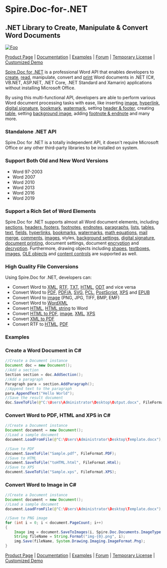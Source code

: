 # Spire.Doc-for-.NET
## .NET Library to Create, Manipulate & Convert Word Documents

[![Foo](https://i.imgur.com/LYStJdY.png)](https://www.e-iceblue.com/Introduce/word-for-net-introduce.html)

[Product Page](https://www.e-iceblue.com/Introduce/word-for-net-introduce.html) | [Documentation](https://www.e-iceblue.com/Tutorials/Spire.Doc/Spire.Doc-Program-Guide/Spire.Doc-Program-Guide-Content.html) | [Examples](https://github.com/eiceblue/Spire.Doc-for-.NET) | [Forum](https://www.e-iceblue.com/forum/spire-doc-f6.html) | [Temporary License](https://www.e-iceblue.com/TemLicense.html) | [Customized Demo](https://www.e-iceblue.com/Misc/customized-demo.html)

[Spire.Doc for .NET](https://www.e-iceblue.com/Introduce/word-for-net-introduce.html) is a professional Word API that enables developers to [create](https://www.e-iceblue.com/Tutorials/Spire.Doc/Spire.Doc-Program-Guide/Create-Write-and-Save-Word-in-C-and-VB.NET.html), [read](https://www.e-iceblue.com/Tutorials/Spire.Doc/Spire.Doc-Program-Guide/Extract-Text-from-Word-in-C-and-VB.NET.html), manipulate, convert and [print](https://www.e-iceblue.com/Tutorials/Spire.Doc/Spire.Doc-Program-Guide/Print-a-Word-Document-Programmatically-in-5-Steps.html) Word documents in .NET (C#, VB.NET, ASP.NET, .NET Core, .NET Standard and Xamarin) applications without installing Microsoft Office. 

By using this multi-functional API, developers are able to perform various Word document processing tasks with ease, like inserting [image](https://www.e-iceblue.com/Tutorials/Spire.Doc/Spire.Doc-Program-Guide/NET-Word-How-to-Insert-Image-in-Word-Document-with-C-VB.NET.html), [hyperlink](https://www.e-iceblue.com/Tutorials/Spire.Doc/Spire.Doc-Program-Guide/NET-Word-Insert-Hyperlink-to-Word-in-C-VB.NET.html), [digital signature](https://www.e-iceblue.com/Tutorials/Spire.Doc/Program-Guide/Security/Add-Digital-Signature-to-Word-in-C.html), [bookmark](https://www.e-iceblue.com/Tutorials/Spire.Doc/Spire.Doc-Program-Guide/NET-Insert-Bookmark-Insert-Word-Bookmark-in-C-and-VB.NET.html), [watermark](https://www.e-iceblue.com/Tutorials/Spire.Doc/Spire.Doc-Program-Guide/Page-Background/Add-text-watermark-and-image-watermark-to-word-document-in-C.html), setting [header & footer](https://www.e-iceblue.com/Tutorials/Spire.Doc/Spire.Doc-Program-Guide/NET-Word-Insert-Header/Footer-in-Word-Document.html), creating [table](https://www.e-iceblue.com/Tutorials/Spire.Doc/Spire.Doc-Program-Guide/NET-Create-Table-Create-Word-Table-in-C-and-VB.NET.html), setting [background image](https://www.e-iceblue.com/Tutorials/Spire.Doc/Spire.Doc-Program-Guide/Page-Background/Set-image-background-for-word-document-in-C.html), adding [footnote & endnote](https://www.e-iceblue.com/Tutorials/Spire.Doc/Spire.Doc-Program-Guide/How-to-Add-Footnote-in-Word-with-C-/VB.NET.html) and many more.

### Standalone .NET API

Spire.Doc for .NET is a totally independent API, it doesn't require Microsoft Office or any other third-party libraries to be installed on system. 

### Support Both Old and New Word Versions

- Word 97-2003
- Word 2007
- Word 2010
- Word 2013
- Word 2016
- Word 2019

### Support a Rich Set of Word Elements

Spire.Doc for .NET supports almost all Word document elements, including [sections](https://www.e-iceblue.com/Tutorials/Spire.Doc/Spire.Doc-Program-Guide/Word-Section-Remove-Word-Section-in-C-and-VB.NET.html), [headers, footers](https://www.e-iceblue.com/Tutorials/Spire.Doc/Spire.Doc-Program-Guide/NET-Word-Insert-Header/Footer-in-Word-Document.html), [footnotes](https://www.e-iceblue.com/Tutorials/Spire.Doc/Spire.Doc-Program-Guide/How-to-Add-Footnote-in-Word-with-C-/VB.NET.html), [endnotes](https://www.e-iceblue.com/Tutorials/Spire.Doc/Spire.Doc-Program-Guide/NET-Word-Insert-Endnote-in-Word-with-C-VB.NET.html), [paragraphs](https://www.e-iceblue.com/Tutorials/Spire.Doc/Spire.Doc-Program-Guide/Paragraph/How-to-insert-a-new-paragraph-to-word-document-in-C.html), [lists](https://www.e-iceblue.com/Tutorials/Spire.Doc/Spire.Doc-Program-Guide/Paragraph/How-to-Create-Multi-level-List-Numbering-in-Word-in-C-VB.NET.html), [tables](https://www.e-iceblue.com/Tutorials/Spire.Doc/Spire.Doc-Program-Guide/NET-Create-Table-Create-Word-Table-in-C-and-VB.NET.html), [text](https://www.e-iceblue.com/Tutorials/Spire.Doc/Spire.Doc-Program-Guide/Text/How-to-Insert-Text-to-Word-at-Exact-Position-in-C-VB.NET.html), [fields](https://www.e-iceblue.com/Tutorials/Spire.Doc/Spire.Doc-Program-Guide/Create-Form-Fields-in-Word-Document-in-C.html), [hyperlinks](https://www.e-iceblue.com/Tutorials/Spire.Doc/Spire.Doc-Program-Guide/NET-Word-Insert-Hyperlink-to-Word-in-C-VB.NET.html), [bookmarks](https://www.e-iceblue.com/Tutorials/Spire.Doc/Spire.Doc-Program-Guide/NET-Insert-Bookmark-Insert-Word-Bookmark-in-C-and-VB.NET.html), [watermarks](https://www.e-iceblue.com/Tutorials/Spire.Doc/Spire.Doc-Program-Guide/Page-Background/Add-text-watermark-and-image-watermark-to-word-document-in-C.html), [math equations](https://www.e-iceblue.com/Tutorials/Spire.Doc/Program-Guide/Document-Operation/C-insert-math-equation-and-symbol-to-Word-document.html), [mail merge](https://www.e-iceblue.com/Tutorials/Spire.Doc/Spire.Doc-Program-Guide/Mail-Merge/How-to-create-mail-merge-and-merge-the-text-value.html), [comments](https://www.e-iceblue.com/Tutorials/Spire.Doc/Spire.Doc-Program-Guide/NET-Word-Comment-Insert-Word-Comment-in-C-VB.NET.html), [images](https://www.e-iceblue.com/Tutorials/Spire.Doc/Spire.Doc-Program-Guide/NET-Word-How-to-Insert-Image-in-Word-Document-with-C-VB.NET.html), styles, [background settings](https://www.e-iceblue.com/Tutorials/Spire.Doc/Spire.Doc-Program-Guide/Page-Background/Set-image-background-for-word-document-in-C.html), [digital signature](https://www.e-iceblue.com/Tutorials/Spire.Doc/Program-Guide/Security/Add-Digital-Signature-to-Word-in-C.html), [document printing](https://www.e-iceblue.com/Tutorials/Spire.Doc/Spire.Doc-Program-Guide/Print-a-Word-Document-Programmatically-in-5-Steps.html), document settings, document [encryption](https://www.e-iceblue.com/Tutorials/Spire.Doc/Spire.Doc-Program-Guide/NET-Protect-Word-Encrypt-Word-with-Custom-Password-in-C-and-VB.NET.html) and [decryption](https://www.e-iceblue.com/Tutorials/Spire.Doc/Spire.Doc-Program-Guide/NET-Decrypt-Decrypt-Word-Document-in-C-and-VB.NET.html). Furthermore, drawing objects including [shapes](https://www.e-iceblue.com/Tutorials/Spire.Doc/Spire.Doc-Program-Guide/Image-and-Shape/How-to-Insert-Shape-in-Word-Document-in-C-VB.NET.html), [textboxes](https://www.e-iceblue.com/Tutorials/Spire.Doc/Spire.Doc-Program-Guide/NET-Word-Textbox-Insert-Textbox-in-Word-with-C-and-VB.NET.html), [images](https://www.e-iceblue.com/Tutorials/Spire.Doc/Spire.Doc-Program-Guide/NET-Word-How-to-Insert-Image-in-Word-Document-with-C-VB.NET.html), [OLE objects](https://www.e-iceblue.com/Tutorials/Spire.Doc/Spire.Doc-Program-Guide/NET-Word-Insert-OLE-Object-in-Word-with-C-VB.NET.html) and [content controls](https://www.e-iceblue.com/Tutorials/Spire.Doc/Spire.Doc-Program-Guide/Document-Operation/How-to-Add-Content-Controls-to-Word-documents-in-C.html) are supported as well.

### High Quality File Conversions

Using Spire.Doc for .NET, developers can:

- Convert Word to [XML](https://www.e-iceblue.com/Tutorials/Spire.Doc/Spire.Doc-Program-Guide/How-to-Use-C-/VB.NET-to-Convert-Word-Doc-to-XML.html), [RTF](https://www.e-iceblue.com/Tutorials/Spire.Doc/Spire.Doc-Program-Guide/How-to-Convert-Word-to-RTF.html), [TXT](https://www.e-iceblue.com/Tutorials/Spire.Doc/Spire.Doc-Program-Guide/How-to-Convert-Word-to-Text.html),  [HTML](https://www.e-iceblue.com/Tutorials/Spire.Doc/Spire.Doc-Program-Guide/Word-to-HTML-Convert-Word-to-HTML-with-C-VB.NET.html), [ODT](https://www.e-iceblue.com/Tutorials/Spire.Doc/Spire.Doc-Program-Guide/Conversion/Convert-ODT-to-DOC-or-DOCX-and-Vice-Versa-in-C-VB.NET.html) and vice versa
- Convert Word to [PDF](https://www.e-iceblue.com/Tutorials/Spire.Doc/Spire.Doc-Program-Guide/How-to-Convert-Word-to-PDF.html), [PDF/A](https://www.e-iceblue.com/Tutorials/Spire.Doc/Spire.Doc-Program-Guide/Conversion/How-to-Convert-Word-to-PDF/A-in-C.html), [SVG](https://www.e-iceblue.com/Tutorials/Spire.Doc/Spire.Doc-Program-Guide/Conversion/How-to-Convert-Word-to-SVG-Scalable-Vector-Graphics-in-C.html), [PCL](https://www.e-iceblue.com/Tutorials/Spire.Doc/Spire.Doc-Program-Guide/Conversion/Convert-Word-to-PCL.html), [PostScript](https://www.e-iceblue.com/Tutorials/Spire.Doc/Spire.Doc-Program-Guide/Conversion/How-to-convert-Word-to-PostScript-in-C.html), [XPS](https://www.e-iceblue.com/Tutorials/Spire.Doc/Spire.Doc-Program-Guide/NET-Word-to-XPS-Converting-Word-to-XPS.html) and [EPUB](https://www.e-iceblue.com/Tutorials/Spire.Doc/Spire.Doc-Program-Guide/NET-Word-to-EPub-Convert-Word-to-EPub-in-C-and-VB.NET.html)
- Convert Word to [image](https://www.e-iceblue.com/Tutorials/Spire.Doc/Spire.Doc-Program-Guide/How-to-Convert-Word-to-Emf-in-C.html) (PNG, JPG, TIFF, BMP, EMF)
- Convert Word to [WordXML](https://www.e-iceblue.com/Tutorials/Spire.Doc/Spire.Doc-Program-Guide/Conversion/How-to-convert-Word-to-Word-XML-in-C-VB.NET.html)
- Convert [HTML](https://www.e-iceblue.com/Tutorials/Spire.Doc/Spire.Doc-Program-Guide/How-to-Convert-HTML-to-Word.html), [HTML string](https://www.e-iceblue.com/Tutorials/Spire.Doc/Spire.Doc-Program-Guide/Paragraph/Set-text-alignment-when-append-HTML-string-code-to-.doc-in-C.html) to Word
- Convert [HTML to PDF](https://www.e-iceblue.com/Tutorials/Spire.Doc/Spire.Doc-Program-Guide/Conversion/NET-Word-Convert-HTML-file-to-PDF-and-XPS.html), [image](https://www.e-iceblue.com/Tutorials/Spire.Doc/Spire.Doc-Program-Guide/How-to-Convert-HTML-to-Image.html), [XML](https://www.e-iceblue.com/Tutorials/Spire.Doc/Spire.Doc-Program-Guide/How-to-Convert-HTML-to-XML-in-C-and-VB.NET.html), [XPS](https://www.e-iceblue.com/Tutorials/Spire.Doc/Spire.Doc-Program-Guide/Conversion/NET-Word-Convert-HTML-file-to-PDF-and-XPS.html)
- Convert [XML to PDF](https://www.e-iceblue.com/Tutorials/Spire.Doc/Spire.Doc-Program-Guide/NET-XML-to-PDF-Convert-XML-to-PDF-in-C-VB.NET.html)
- Convert RTF to [HTML](https://www.e-iceblue.com/Tutorials/Spire.Doc/Spire.Doc-Program-Guide/How-to-Convert-RTF-to-HTML.html), [PDF](https://www.e-iceblue.com/Tutorials/Spire.Doc/Spire.Doc-Program-Guide/Conversion/How-to-Convert-RTF-to-PDF-in-C-VB.NET.html)



### Examples

### Create a Word Document in C#

```java
//Create a Document instance
Document doc = new Document();
//Add a section
Section section = doc.AddSection();
//Add a paragraph
Paragraph para = section.AddParagraph();
//Append text to the paragraph
para.AppendText("Hello World");
//Save the result document
doc.SaveToFile(@"C:\Users\Administrator\Desktop\Output.docx", FileFormat.Docx2013);
```

### Convert Word to PDF, HTML and XPS in C#

```java
//Create a Document instance
Document document = new Document();
//Load a sample document
document.LoadFromFile(@"C:\Users\Administrator\Desktop\Template.docx");
           
//Save to PDF
document.SaveToFile("Sample.pdf", FileFormat.PDF);
//Save to HTML
document.SaveToFile("toHTML.html", FileFormat.Html);
//Save to XPS
document.SaveToFile("Sample.xps", FileFormat.XPS);

```

### Convert Word to Image in C#

```java
//Create a Document instance
Document document = new Document();
//Load a sample document
document.LoadFromFile(@"C:\Users\Administrator\Desktop\Template.docx");

//Save to PNG image
for (int i = 0; i < document.PageCount; i++)
{
    Image img = document.SaveToImages(i, Spire.Doc.Documents.ImageType.Metafile);
    String fileName = String.Format("img-{0}.png", i);
    img.Save(fileName, System.Drawing.Imaging.ImageFormat.Png);
}
```

[Product Page](https://www.e-iceblue.com/Introduce/word-for-net-introduce.html) | [Documentation](https://www.e-iceblue.com/Tutorials/Spire.Doc/Spire.Doc-Program-Guide/Spire.Doc-Program-Guide-Content.html) | [Examples](https://github.com/eiceblue/Spire.Doc-for-.NET) | [Forum](https://www.e-iceblue.com/forum/spire-doc-f6.html) | [Temporary License](https://www.e-iceblue.com/TemLicense.html) | [Customized Demo](https://www.e-iceblue.com/Misc/customized-demo.html)

​           

